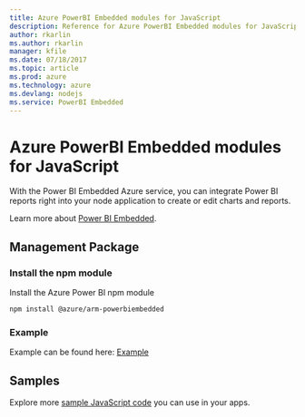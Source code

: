 ```yaml
---
title: Azure PowerBI Embedded modules for JavaScript
description: Reference for Azure PowerBI Embedded modules for JavaScript
author: rkarlin
ms.author: rkarlin
manager: kfile
ms.date: 07/18/2017
ms.topic: article
ms.prod: azure
ms.technology: azure
ms.devlang: nodejs
ms.service: PowerBI Embedded
---
```


# Azure PowerBI Embedded modules for JavaScript

With the Power BI Embedded Azure service, you can integrate Power BI reports right into your node application to create or edit charts and reports.

Learn more about [Power BI Embedded](https://powerbi.microsoft.com/documentation/powerbi-developer-embedding/).

## Management Package

### Install the npm module

Install the Azure Power BI npm module

```bash
npm install @azure/arm-powerbiembedded
```

### Example

Example can be found here: [Example](https://www.npmjs.com/package/@azure/arm-powerbiembedded)

## Samples

Explore more [sample JavaScript code](https://docs.microsoft.com/en-us/samples/browse/?languages=javascript) you can use in your apps.
